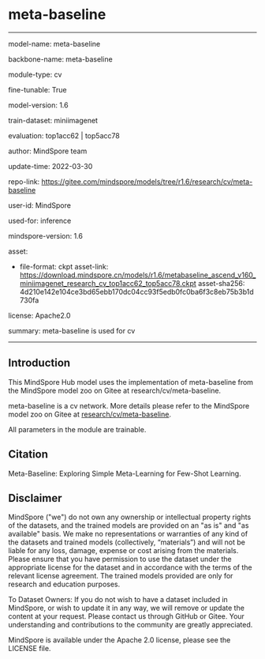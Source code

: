 # meta-baseline

---

model-name: meta-baseline

backbone-name: meta-baseline

module-type: cv

fine-tunable: True

model-version: 1.6

train-dataset: miniimagenet

evaluation: top1acc62 | top5acc78

author: MindSpore team

update-time: 2022-03-30

repo-link: <https://gitee.com/mindspore/models/tree/r1.6/research/cv/meta-baseline>

user-id: MindSpore

used-for: inference

mindspore-version: 1.6

asset:

-
    file-format: ckpt
    asset-link: <https://download.mindspore.cn/models/r1.6/metabaseline_ascend_v160_miniimagenet_research_cv_top1acc62_top5acc78.ckpt>
    asset-sha256: 4d210e142e104ce3bd65ebb170dc04cc93f5edb0fc0ba6f3c8eb75b3b1d730fa

license: Apache2.0

summary: meta-baseline is used for cv

---

## Introduction

This MindSpore Hub model uses the implementation of meta-baseline from the MindSpore model zoo on Gitee at research/cv/meta-baseline.

meta-baseline is a cv network. More details please refer to the MindSpore model zoo on Gitee at [research/cv/meta-baseline](https://gitee.com/mindspore/models/blob/r1.6/research/cv/meta-baseline/README.md).

All parameters in the module are trainable.

## Citation

Meta-Baseline: Exploring Simple Meta-Learning for Few-Shot Learning.

## Disclaimer

MindSpore ("we") do not own any ownership or intellectual property rights of the datasets, and the trained models are provided on an "as is" and "as available" basis. We make no representations or warranties of any kind of the datasets and trained models (collectively, “materials”) and will not be liable for any loss, damage, expense or cost arising from the materials. Please ensure that you have permission to use the dataset under the appropriate license for the dataset and in accordance with the terms of the relevant license agreement. The trained models provided are only for research and education purposes.

To Dataset Owners: If you do not wish to have a dataset included in MindSpore, or wish to update it in any way, we will remove or update the content at your request. Please contact us through GitHub or Gitee. Your understanding and contributions to the community are greatly appreciated.

MindSpore is available under the Apache 2.0 license, please see the LICENSE file.
